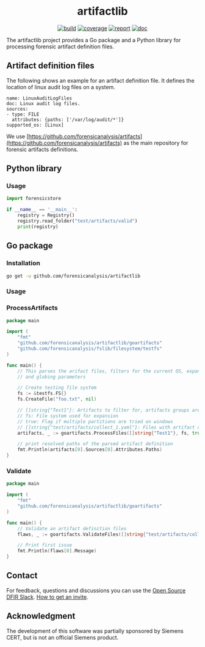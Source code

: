 <h1 align="center">artifactlib</h1>

<p  align="center">
 <a href="https://github.com/forensicanalysis/artifactlib/actions"><img src="https://github.com/forensicanalysis/artifactlib/workflows/CI/badge.svg" alt="build" /></a>
 <a href="https://codecov.io/gh/forensicanalysis/artifactlib"><img src="https://codecov.io/gh/forensicanalysis/artifactlib/branch/master/graph/badge.svg" alt="coverage" /></a>
 <a href="https://goreportcard.com/report/github.com/forensicanalysis/artifactlib"><img src="https://goreportcard.com/badge/github.com/forensicanalysis/artifactlib" alt="report" /></a>
 <a href="https://pkg.go.dev/github.com/forensicanalysis/artifactlib"><img src="https://godoc.org/github.com/forensicanalysis/artifactlib?status.svg" alt="doc" /></a>
</p>


The artifactlib project provides a Go package and a Python library for processing
forensic artifact definition files.

## Artifact definition files
The following shows an example for an artifact definition file. It defines the
location of linux audit log files on a system.

```
name: LinuxAuditLogFiles
doc: Linux audit log files.
sources:
- type: FILE
  attributes: {paths: ['/var/log/audit/*']}
supported_os: [Linux]
```

We use [https://github.com/forensicanalysis/artifacts](https://github.com/forensicanalysis/artifacts) as the main repository for
forensic artifacts definitions.




## Python library

<!--
### Installation

Python installation can be easily done via pip:

```bash
pip install pyartifacts
```
-->

### Usage

```python
import forensicstore

if __name__ == '__main__':
    registry = Registry()
    registry.read_folder("test/artifacts/valid")
    print(registry)
```

<!--
The full documentation can be found in [the documentation](TODO).
-->

## Go package

### Installation


```bash
go get -u github.com/forensicanalysis/artifactlib
```


### Usage


### ProcessArtifacts
```go
package main

import (
	"fmt"
	"github.com/forensicanalysis/artifactlib/goartifacts"
	"github.com/forensicanalysis/fslib/filesystem/testfs"
)

func main() {
	// This parses the arifact files, filters for the current OS, expands variables
	// and globing parameters

	// Create testing file system
	fs := &testfs.FS{}
	fs.CreateFile("foo.txt", nil)

	// []string{"Test1"}: Artifacts to filter for, artifacts groups are expanded
	// fs: File system used for expansion
	// true: Flag if multiple partitions are tried on windows
	// []string{"test/artifacts/collect_1.yaml"}: Files with artifact defintions
	artifacts, _ := goartifacts.ProcessFiles([]string{"Test1"}, fs, true, []string{"test/artifacts/collect_1.yaml"})

	// print resolved paths of the parsed artifact definition
	fmt.Println(artifacts[0].Sources[0].Attributes.Paths)
}

```


### Validate
```go
package main

import (
	"fmt"
	"github.com/forensicanalysis/artifactlib/goartifacts"
)

func main() {
	// Validate an artifact definition files
	flaws, _ := goartifacts.ValidateFiles([]string{"test/artifacts/collect_1.yaml"})

	// Print first issue
	fmt.Println(flaws[0].Message)
}

```

## Contact

For feedback, questions and discussions you can use the [Open Source DFIR Slack](https://github.com/open-source-dfir/slack). [How to get an invite](https://github.com/google/timesketch/blob/master/docs/Community-Guide.md).

## Acknowledgment

The development of this software was partially sponsored by Siemens CERT, but
is not an official Siemens product.

